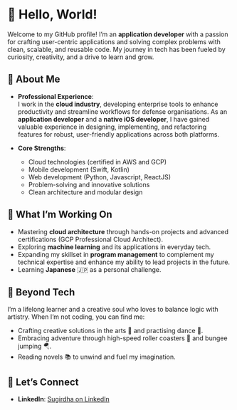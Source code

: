 # 👋 Hello, World!  

Welcome to my GitHub profile! I’m an **application developer** with a passion for crafting user-centric applications and solving complex problems with clean, scalable, and reusable code. My journey in tech has been fueled by curiosity, creativity, and a drive to learn and grow.  

## 🌟 About Me  
- **Professional Experience**:  
  I work in the **cloud industry**, developing enterprise tools to enhance productivity and streamline workflows for defense organisations. As an **application developer** and a **native iOS developer**, I have gained valuable experience in designing, implementing, and refactoring features for robust, user-friendly applications across both platforms.  

- **Core Strengths**:  
  - Cloud technologies (certified in AWS and GCP)  
  - Mobile development (Swift, Kotlin)  
  - Web development (Python, Javascript, ReactJS)  
  - Problem-solving and innovative solutions  
  - Clean architecture and modular design  

## 🌱 What I’m Working On  
- Mastering **cloud architecture** through hands-on projects and advanced certifications (GCP Professional Cloud Architect).  
- Exploring **machine learning** and its applications in everyday tech.
- Expanding my skillset in **program management** to complement my technical expertise and enhance my ability to lead projects in the future.  
- Learning **Japanese** 🇯🇵 as a personal challenge.  

## 🎨 Beyond Tech  
I’m a lifelong learner and a creative soul who loves to balance logic with artistry. When I’m not coding, you can find me:  
- Crafting creative solutions in the arts 🎨 and practising dance 💃.  
- Embracing adventure through high-speed roller coasters 🎢 and bungee jumping 🪂.  
- Reading novels 📚 to unwind and fuel my imagination.  

## 🔗 Let’s Connect  
- **LinkedIn**: [Sugirdha on LinkedIn](https://www.linkedin.com/in/sugirdha/)
